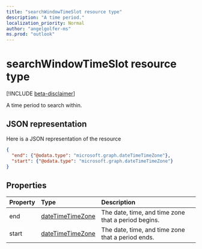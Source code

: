 ```yaml
---
title: "searchWindowTimeSlot resource type"
description: "A time period."
localization_priority: Normal
author: "angelgolfer-ms"
ms.prod: "outlook"
---
```


# searchWindowTimeSlot resource type

[!INCLUDE [beta-disclaimer](../../includes/beta-disclaimer.md)]

A time period to search within.

## JSON representation

Here is a JSON representation of the resource

<!-- {
  "blockType": "resource",
  "optionalProperties": [

  ],
  "@odata.type": "microsoft.graph.searchWindowTimeSlot"
}-->

```json
{
  "end": {"@odata.type": "microsoft.graph.dateTimeTimeZone"},
  "start": {"@odata.type": "microsoft.graph.dateTimeTimeZone"}
}

```
## Properties
| Property	   | Type	|Description|
|:---------------|:--------|:----------|
|end|[dateTimeTimeZone](datetimetimezone.md)|The date, time, and time zone that a period begins. |
|start|[dateTimeTimeZone](datetimetimezone.md)|The date, time, and time zone that a period ends.|

<!-- uuid: 8fcb5dbc-d5aa-4681-8e31-b001d5168d79
2015-10-25 14:57:30 UTC -->
<!--
{
  "type": "#page.annotation",
  "description": "searchWindowTimeSlot resource",
  "keywords": "",
  "section": "documentation",
  "tocPath": "",
  "suppressions": [
    "Error: /api-reference/beta/resources/searchwindowtimeslot.md:\r\n      Exception processing links.\r\n    System.ArgumentException: Link Definition was null. Link text: !INCLUDE [beta-disclaimer](../../includes/beta-disclaimer.md)\r\n      at ApiDoctor.Validation.DocFile.get_LinkDestinations()\r\n      at ApiDoctor.Validation.DocSet.ValidateLinks(Boolean includeWarnings, String[] relativePathForFiles, IssueLogger issues, Boolean requireFilenameCaseMatch, Boolean printOrphanedFiles)"
  ]
}
-->